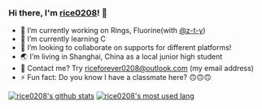 ### Hi there, I'm [rice0208](https://github.com/rice0208)! 👋

- 🔭 I’m currently working on Rings, Fluorine(with [@z-t-y](https://github.com/z-t-y))
- 🌱 I’m currently learning C
- 👯 I’m looking to collaborate on supports for different platforms!
- 🌏 I’m living in Shanghai, China as a local junior high student
- 📩 Contact me? Try riceforever0208@outlook.com (my email address)
- ⚡ Fun fact: Do you know I have a classmate here? 🙃🙃🙃

[![rice0208's github stats](https://github-readme-stats.vercel.app/api?username=rice0208)](https://github.com/rice0208)
[![rice0208's most used lang](https://github-readme-stats.vercel.app/api/top-langs/?username=rice0208)](https://github.com/rice0208)
